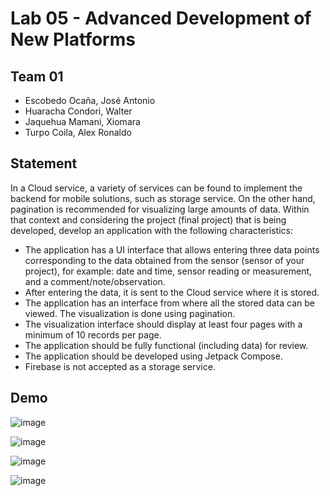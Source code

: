 # Lab 05 - Advanced Development of New Platforms

## Team 01
- Escobedo Ocaña, José Antonio
- Huaracha Condori, Walter
- Jaquehua Mamani, Xiomara
- Turpo Coila, Alex Ronaldo 

## Statement

In a Cloud service, a variety of services can be found to implement the backend for mobile solutions, such as storage service. On the other hand, pagination is recommended for visualizing large amounts of data. Within that context and considering the project (final project) that is being developed, develop an application with the following characteristics:

- The application has a UI interface that allows entering three data points corresponding to the data obtained from the sensor (sensor of your project), for example: date and time, sensor reading or measurement, and a comment/note/observation.
- After entering the data, it is sent to the Cloud service where it is stored.
- The application has an interface from where all the stored data can be viewed. The visualization is done using pagination.
- The visualization interface should display at least four pages with a minimum of 10 records per page.
- The application should be fully functional (including data) for review.
- The application should be developed using Jetpack Compose.
- Firebase is not accepted as a storage service.

## Demo

![image](https://github.com/JoseAntonio98/Lab_05_JetpackPaging_CloudService/assets/64320646/3d1f3828-30b1-4bdb-a2a9-0e942f3c9765)

![image](https://github.com/JoseAntonio98/Lab_05_JetpackPaging_CloudService/assets/64320646/1e9ad562-165f-4f27-8bc1-b97745153114)

![image](https://github.com/JoseAntonio98/Lab_05_JetpackPaging_CloudService/assets/64320646/9f7da176-90bb-4539-a269-a0e950c90ec8)

![image](https://github.com/JoseAntonio98/Lab_05_JetpackPaging_CloudService/assets/64320646/46aa9e63-742b-4701-8fb2-1d57a1e8f367)
